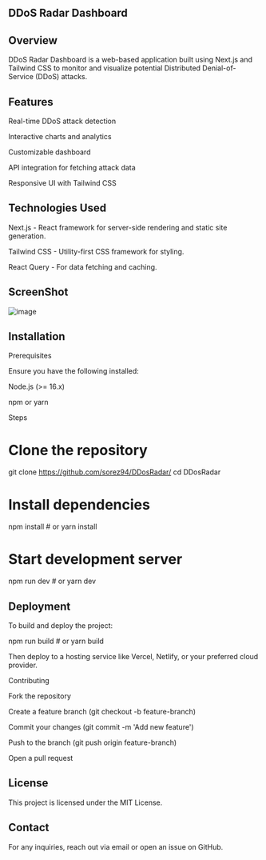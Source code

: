 ## DDoS Radar Dashboard

## Overview

DDoS Radar Dashboard is a web-based application built using Next.js and Tailwind CSS to monitor and visualize potential Distributed Denial-of-Service (DDoS) attacks.

## Features

Real-time DDoS attack detection

Interactive charts and analytics

Customizable dashboard

API integration for fetching attack data

Responsive UI with Tailwind CSS

## Technologies Used

Next.js - React framework for server-side rendering and static site generation.

Tailwind CSS - Utility-first CSS framework for styling.

React Query - For data fetching and caching.

## ScreenShot
![image](https://github.com/user-attachments/assets/5b4e91d0-7141-465b-802c-86c4c16b97a3)


## Installation

Prerequisites

Ensure you have the following installed:

Node.js (>= 16.x)

npm or yarn

Steps

# Clone the repository
git clone https://github.com/sorez94/DDosRadar/
cd DDosRadar

# Install dependencies
npm install  # or yarn install

# Start development server
npm run dev  # or yarn dev


## Deployment

To build and deploy the project:

npm run build  # or yarn build

Then deploy to a hosting service like Vercel, Netlify, or your preferred cloud provider.

Contributing

Fork the repository

Create a feature branch (git checkout -b feature-branch)

Commit your changes (git commit -m 'Add new feature')

Push to the branch (git push origin feature-branch)

Open a pull request

## License

This project is licensed under the MIT License.

## Contact

For any inquiries, reach out via email or open an issue on GitHub.
